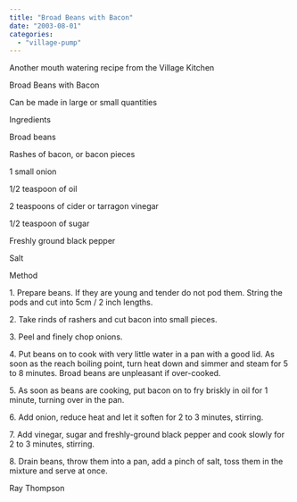 ```yaml
---
title: "Broad Beans with Bacon"
date: "2003-08-01"
categories: 
  - "village-pump"
---
```


Another mouth watering recipe from the Village Kitchen

Broad Beans with Bacon

Can be made in large or small quantities

Ingredients

Broad beans

Rashes of bacon, or bacon pieces

1 small onion

1/2 teaspoon of oil

2 teaspoons of cider or tarragon vinegar

1/2 teaspoon of sugar

Freshly ground black pepper

Salt

Method

1\. Prepare beans. If they are young and tender do not pod them. String the pods and cut into 5cm / 2 inch lengths.

2\. Take rinds of rashers and cut bacon into small pieces.

3\. Peel and finely chop onions.

4\. Put beans on to cook with very little water in a pan with a good lid. As soon as the reach boiling point, turn heat down and simmer and steam for 5 to 8 minutes. Broad beans are unpleasant if over-cooked.

5\. As soon as beans are cooking, put bacon on to fry briskly in oil for 1 minute, turning over in the pan.

6\. Add onion, reduce heat and let it soften for 2 to 3 minutes, stirring.

7\. Add vinegar, sugar and freshly-ground black pepper and cook slowly for 2 to 3 minutes, stirring.

8\. Drain beans, throw them into a pan, add a pinch of salt, toss them in the mixture and serve at once.

Ray Thompson
